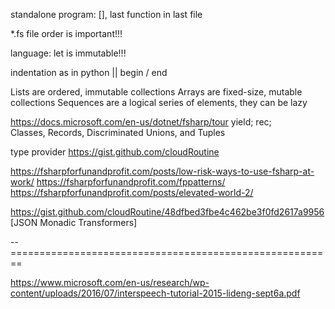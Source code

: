 ﻿standalone program: [<EntryPoint>], last function in last file

*.fs file order is important!!!


language:
let is immutable!!!

indentation as in python ||  begin / end 


Lists are ordered, immutable collections
Arrays are fixed-size, mutable collections
Sequences are a logical series of elements, they can be lazy

https://docs.microsoft.com/en-us/dotnet/fsharp/tour
yield; rec;   
Classes, Records, Discriminated Unions, and Tuples

type provider
https://gist.github.com/cloudRoutine

https://fsharpforfunandprofit.com/posts/low-risk-ways-to-use-fsharp-at-work/
https://fsharpforfunandprofit.com/fppatterns/
https://fsharpforfunandprofit.com/posts/elevated-world-2/

https://gist.github.com/cloudRoutine/48dfbed3fbe4c462be3f0fd2617a9956 [JSON Monadic Transformers]



--========================================================

https://www.microsoft.com/en-us/research/wp-content/uploads/2016/07/interspeech-tutorial-2015-lideng-sept6a.pdf
